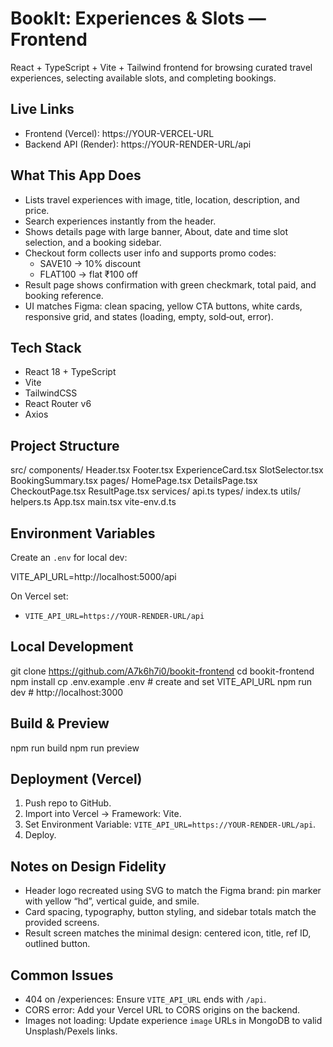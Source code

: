 # BookIt: Experiences & Slots — Frontend

React + TypeScript + Vite + Tailwind frontend for browsing curated travel experiences, selecting available slots, and completing bookings.

## Live Links

- Frontend (Vercel): https://YOUR-VERCEL-URL
- Backend API (Render): https://YOUR-RENDER-URL/api

## What This App Does

- Lists travel experiences with image, title, location, description, and price.
- Search experiences instantly from the header.
- Shows details page with large banner, About, date and time slot selection, and a booking sidebar.
- Checkout form collects user info and supports promo codes:
  - SAVE10 → 10% discount
  - FLAT100 → flat ₹100 off
- Result page shows confirmation with green checkmark, total paid, and booking reference.
- UI matches Figma: clean spacing, yellow CTA buttons, white cards, responsive grid, and states (loading, empty, sold‑out, error).

## Tech Stack

- React 18 + TypeScript
- Vite
- TailwindCSS
- React Router v6
- Axios

## Project Structure

src/
components/
Header.tsx
Footer.tsx
ExperienceCard.tsx
SlotSelector.tsx
BookingSummary.tsx
pages/
HomePage.tsx
DetailsPage.tsx
CheckoutPage.tsx
ResultPage.tsx
services/
api.ts
types/
index.ts
utils/
helpers.ts
App.tsx
main.tsx
vite-env.d.ts



## Environment Variables

Create an `.env` for local dev:

VITE_API_URL=http://localhost:5000/api

On Vercel set:
- `VITE_API_URL=https://YOUR-RENDER-URL/api`

## Local Development

git clone https://github.com/A7k6h7i0/bookit-frontend
cd bookit-frontend
npm install
cp .env.example .env # create and set VITE_API_URL
npm run dev # http://localhost:3000


## Build & Preview

npm run build
npm run preview

## Deployment (Vercel)

1. Push repo to GitHub.
2. Import into Vercel → Framework: Vite.
3. Set Environment Variable: `VITE_API_URL=https://YOUR-RENDER-URL/api`.
4. Deploy.

## Notes on Design Fidelity

- Header logo recreated using SVG to match the Figma brand: pin marker with yellow “hd”, vertical guide, and smile.
- Card spacing, typography, button styling, and sidebar totals match the provided screens.
- Result screen matches the minimal design: centered icon, title, ref ID, outlined button.

## Common Issues

- 404 on /experiences: Ensure `VITE_API_URL` ends with `/api`.
- CORS error: Add your Vercel URL to CORS origins on the backend.
- Images not loading: Update experience `image` URLs in MongoDB to valid Unsplash/Pexels links.
